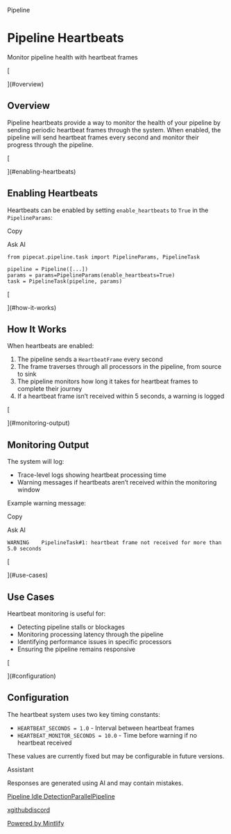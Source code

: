 Pipeline

Pipeline Heartbeats
===================

Monitor pipeline health with heartbeat frames

[​

](#overview)

Overview
----------------------------

Pipeline heartbeats provide a way to monitor the health of your pipeline by sending periodic heartbeat frames through the system. When enabled, the pipeline will send heartbeat frames every second and monitor their progress through the pipeline.

[​

](#enabling-heartbeats)

Enabling Heartbeats
--------------------------------------------------

Heartbeats can be enabled by setting `enable_heartbeats` to `True` in the `PipelineParams`:

Copy

Ask AI

    from pipecat.pipeline.task import PipelineParams, PipelineTask
    
    pipeline = Pipeline([...])
    params = params=PipelineParams(enable_heartbeats=True)
    task = PipelineTask(pipeline, params)
    

[​

](#how-it-works)

How It Works
------------------------------------

When heartbeats are enabled:

1.  The pipeline sends a `HeartbeatFrame` every second
2.  The frame traverses through all processors in the pipeline, from source to sink
3.  The pipeline monitors how long it takes for heartbeat frames to complete their journey
4.  If a heartbeat frame isn’t received within 5 seconds, a warning is logged

[​

](#monitoring-output)

Monitoring Output
----------------------------------------------

The system will log:

*   Trace-level logs showing heartbeat processing time
*   Warning messages if heartbeats aren’t received within the monitoring window

Example warning message:

Copy

Ask AI

    WARNING    PipelineTask#1: heartbeat frame not received for more than 5.0 seconds
    

[​

](#use-cases)

Use Cases
------------------------------

Heartbeat monitoring is useful for:

*   Detecting pipeline stalls or blockages
*   Monitoring processing latency through the pipeline
*   Identifying performance issues in specific processors
*   Ensuring the pipeline remains responsive

[​

](#configuration)

Configuration
--------------------------------------

The heartbeat system uses two key timing constants:

*   `HEARTBEAT_SECONDS = 1.0` - Interval between heartbeat frames
*   `HEARTBEAT_MONITOR_SECONDS = 10.0` - Time before warning if no heartbeat received

These values are currently fixed but may be configurable in future versions.

Assistant

Responses are generated using AI and may contain mistakes.

[Pipeline Idle Detection](/server/pipeline/pipeline-idle-detection)[ParallelPipeline](/server/pipeline/parallel-pipeline)

[x](https://x.com/pipecat_ai)[github](https://github.com/pipecat-ai/pipecat)[discord](https://discord.gg/pipecat)

[Powered by Mintlify](https://mintlify.com/preview-request?utm_campaign=poweredBy&utm_medium=referral&utm_source=daily)
